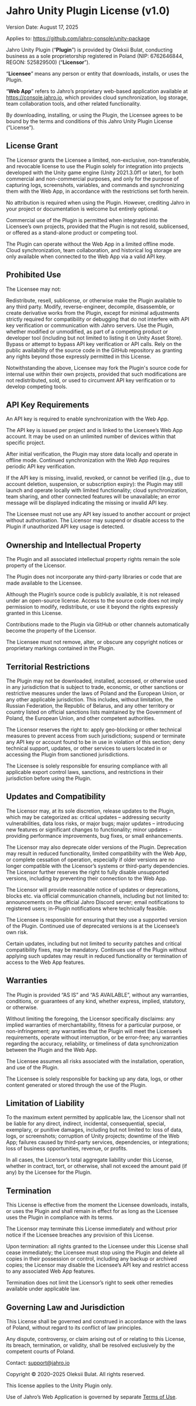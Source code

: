 # Jahro Unity Plugin License (v1.0)

Version Date: August 17, 2025

Applies to: https://github.com/jahro-console/unity-package

Jahro Unity Plugin (“**Plugin**”) is provided by Oleksii Bulat, conducting business as a sole proprietorship registered in Poland (NIP: 6762646844, REGON: 525829500) (“**Licensor**”).

“**Licensee**” means any person or entity that downloads, installs, or uses the Plugin.

“**Web App**” refers to Jahro’s proprietary web-based application available at https://console.jahro.io, which provides cloud synchronization, log storage, team collaboration tools, and other related functionality.

By downloading, installing, or using the Plugin, the Licensee agrees to be bound by the terms and conditions of this Jahro Unity Plugin License (“License”).

## License Grant

The Licensor grants the Licensee a limited, non-exclusive, non-transferable, and revocable license to use the Plugin solely for integration into projects developed with the Unity game engine (Unity 2021.3.0f1 or later), for both commercial and non-commercial purposes, and only for the purpose of capturing logs, screenshots, variables, and commands and synchronizing them with the Web App, in accordance with the restrictions set forth herein.

No attribution is required when using the Plugin. However, crediting Jahro in your project or documentation is welcome but entirely optional.

Commercial use of the Plugin is permitted when integrated into the Licensee’s own projects, provided that the Plugin is not resold, sublicensed, or offered as a stand-alone product or competing tool.

The Plugin can operate without the Web App in a limited offline mode. Cloud synchronization, team collaboration, and historical log storage are only available when connected to the Web App via a valid API key.

## Prohibited Use

The Licensee may not:

Redistribute, resell, sublicense, or otherwise make the Plugin available to any third party.
Modify, reverse-engineer, decompile, disassemble, or create derivative works from the Plugin, except for minimal adjustments strictly required for compatibility or debugging that do not interfere with API key verification or communication with Jahro servers.
Use the Plugin, whether modified or unmodified, as part of a competing product or developer tool (including but not limited to listing it on Unity Asset Store).
Bypass or attempt to bypass API key verification or API calls.
Rely on the public availability of the source code in the GitHub repository as granting any rights beyond those expressly permitted in this License.

Notwithstanding the above, Licensee may fork the Plugin's source code for internal use within their own projects, provided that such modifications are not redistributed, sold, or used to circumvent API key verification or to develop competing tools.

## API Key Requirements

An API key is required to enable synchronization with the Web App.

The API key is issued per project and is linked to the Licensee’s Web App account. It may be used on an unlimited number of devices within that specific project.

After initial verification, the Plugin may store data locally and operate in offline mode. Continued synchronization with the Web App requires periodic API key verification.

If the API key is missing, invalid, revoked, or cannot be verified ((e.g., due to account deletion, suspension, or subscription expiry):
the Plugin may still launch and operate locally with limited functionality;
cloud synchronization, team sharing, and other connected features will be unavailable;
an error message will be displayed indicating the missing or invalid API key.

The Licensee must not use any API key issued to another account or project without authorisation. The Licensor may suspend or disable access to the Plugin if unauthorized API key usage is detected.

## Ownership and Intellectual Property

The Plugin and all associated intellectual property rights remain the sole property of the Licensor.

The Plugin does not incorporate any third-party libraries or code that are made available to the Licensee.

Although the Plugin’s source code is publicly available, it is not released under an open-source license. Access to the source code does not imply permission to modify, redistribute, or use it beyond the rights expressly granted in this License.

Contributions made to the Plugin via GitHub or other channels automatically become the property of the Licensor.

The Licensee must not remove, alter, or obscure any copyright notices or proprietary markings contained in the Plugin.

## Territorial Restrictions

The Plugin may not be downloaded, installed, accessed, or otherwise used in any jurisdiction that is subject to trade, economic, or other sanctions or restrictive measures under the laws of Poland and the European Union, or any other applicable jurisdiction. This includes, without limitation, the Russian Federation, the Republic of Belarus, and any other territory or country listed on official sanctions lists maintained by the Government of Poland, the European Union, and other competent authorities.

The Licensor reserves the right to:
apply geo-blocking or other technical measures to prevent access from such jurisdictions;
suspend or terminate any API key or account found to be in use in violation of this section;
deny technical support, updates, or other services to users located in or accessing the Plugin from sanctioned jurisdictions.

The Licensee is solely responsible for ensuring compliance with all applicable export control laws, sanctions, and restrictions in their jurisdiction before using the Plugin.

## Updates and Compatibility

The Licensor may, at its sole discretion, release updates to the Plugin, which may be categorized as:
сritical updates – addressing security vulnerabilities, data loss risks, or major bugs;
major updates – introducing new features or significant changes to functionality;
minor updates – providing performance improvements, bug fixes, or small enhancements.

The Licensor may also deprecate older versions of the Plugin. Deprecation may result in reduced functionality, limited compatibility with the Web App, or complete cessation of operation, especially if older versions are no longer compatible with the Licensor’s systems or third-party dependencies. The Licensor further reserves the right to fully disable unsupported versions, including by preventing their connection to the Web App.

The Licensor will provide reasonable notice of updates or deprecations, blocks etc. via official communication channels, including but not limited to:
announcements on the official Jahro Discord server;
email notifications to registered users;
in-Plugin notifications where technically feasible.

The Licensee is responsible for ensuring that they use a supported version of the Plugin. Continued use of deprecated versions is at the Licensee’s own risk.

Certain updates, including but not limited to security patches and critical compatibility fixes, may be mandatory. Continues use of the Plugin without applying such updates may result in reduced functionality or termination of access to the Web App features.

## Warranties

The Plugin is provided “AS IS” and “AS AVAILABLE”, without any warranties, conditions, or guarantees of any kind, whether express, implied, statutory, or otherwise.

Without limiting the foregoing, the Licensor specifically disclaims:
any implied warranties of merchantability, fitness for a particular purpose, or non-infringement;
any warranties that the Plugin will meet the Licensee’s requirements, operate without interruption, or be error-free;
any warranties regarding the accuracy, reliability, or timeliness of data synchronization between the Plugin and the Web App.

The Licensee assumes all risks associated with the installation, operation, and use of the Plugin.

The Licensee is solely responsible for backing up any data, logs, or other content generated or stored through the use of the Plugin.

## Limitation of Liability

To the maximum extent permitted by applicable law, the Licensor shall not be liable for any direct, indirect, incidental, consequential, special, exemplary, or punitive damages, including but not limited to:
loss of data, logs, or screenshots;
corruption of Unity projects;
downtime of the Web App;
failures caused by third-party services, dependencies, or integrations;
loss of business opportunities, revenue, or profits.

In all cases, the Licensor’s total aggregate liability under this License, whether in contract, tort, or otherwise, shall not exceed the amount paid (if any) by the Licensee for the Plugin.

## Termination

This License is effective from the moment the Licensee downloads, installs, or uses the Plugin and shall remain in effect for as long as the Licensee uses the Plugin in compliance with its terms.

The Licensor may terminate this License immediately and without prior notice if the Licensee breaches any provision of this License.

Upon termination:
all rights granted to the Licensee under this License shall cease immediately;
the Licensee must stop using the Plugin and delete all copies in their possession or control, including any backup or archived copies;
the Licensor may disable the Licensee’s API key and restrict access to any associated Web App features.

Termination does not limit the Licensor’s right to seek other remedies available under applicable law.

## Governing Law and Jurisdiction

This License shall be governed and construed in accordance with the laws of Poland, without regard to its conflict of law principles.

Any dispute, controversy, or claim arising out of or relating to this License, its breach, termination, or validity, shall be resolved exclusively by the competent courts of Poland.

Contact: support@jahro.io

Copyright © 2020–2025 Oleksii Bulat. All rights reserved.

This license applies to the Unity Plugin only.

Use of Jahro’s Web Application is governed by separate [Terms of Use](https://jahro.io/policies/terms).
